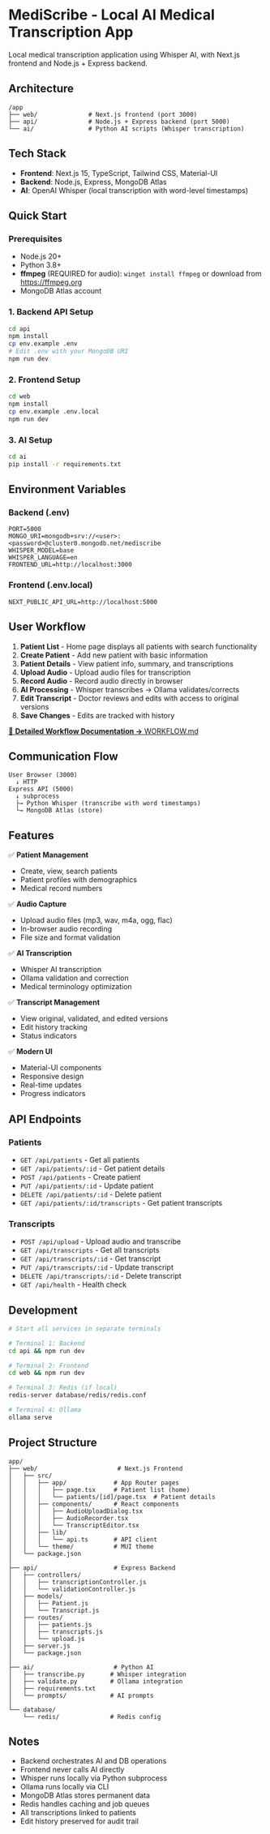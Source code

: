 # MediScribe - Local AI Medical Transcription App

Local medical transcription application using Whisper AI, with Next.js frontend and Node.js + Express backend.

## Architecture

```
/app
├── web/              # Next.js frontend (port 3000)
├── api/              # Node.js + Express backend (port 5000)
└── ai/               # Python AI scripts (Whisper transcription)
```

## Tech Stack

- **Frontend**: Next.js 15, TypeScript, Tailwind CSS, Material-UI
- **Backend**: Node.js, Express, MongoDB Atlas
- **AI**: OpenAI Whisper (local transcription with word-level timestamps)

## Quick Start

### Prerequisites

- Node.js 20+
- Python 3.8+
- **ffmpeg** (REQUIRED for audio): `winget install ffmpeg` or download from https://ffmpeg.org
- MongoDB Atlas account

### 1. Backend API Setup

```bash
cd api
npm install
cp env.example .env
# Edit .env with your MongoDB URI
npm run dev
```

### 2. Frontend Setup

```bash
cd web
npm install
cp env.example .env.local
npm run dev
```

### 3. AI Setup

```bash
cd ai
pip install -r requirements.txt
```

## Environment Variables

### Backend (.env)
```
PORT=5000
MONGO_URI=mongodb+srv://<user>:<password>@cluster0.mongodb.net/mediscribe
WHISPER_MODEL=base
WHISPER_LANGUAGE=en
FRONTEND_URL=http://localhost:3000
```

### Frontend (.env.local)
```
NEXT_PUBLIC_API_URL=http://localhost:5000
```

## User Workflow

1. **Patient List** - Home page displays all patients with search functionality
2. **Create Patient** - Add new patient with basic information
3. **Patient Details** - View patient info, summary, and transcriptions
4. **Upload Audio** - Upload audio files for transcription
5. **Record Audio** - Record audio directly in browser
6. **AI Processing** - Whisper transcribes → Ollama validates/corrects
7. **Edit Transcript** - Doctor reviews and edits with access to original versions
8. **Save Changes** - Edits are tracked with history

[📖 **Detailed Workflow Documentation →** WORKFLOW.md](./WORKFLOW.md)

## Communication Flow

```
User Browser (3000) 
  ↓ HTTP
Express API (5000)
  ↓ subprocess
  ├→ Python Whisper (transcribe with word timestamps)
  └→ MongoDB Atlas (store)
```

## Features

✅ **Patient Management**
- Create, view, search patients
- Patient profiles with demographics
- Medical record numbers

✅ **Audio Capture**
- Upload audio files (mp3, wav, m4a, ogg, flac)
- In-browser audio recording
- File size and format validation

✅ **AI Transcription**
- Whisper AI transcription
- Ollama validation and correction
- Medical terminology optimization

✅ **Transcript Management**
- View original, validated, and edited versions
- Edit history tracking
- Status indicators

✅ **Modern UI**
- Material-UI components
- Responsive design
- Real-time updates
- Progress indicators

## API Endpoints

### Patients
- `GET /api/patients` - Get all patients
- `GET /api/patients/:id` - Get patient details
- `POST /api/patients` - Create patient
- `PUT /api/patients/:id` - Update patient
- `DELETE /api/patients/:id` - Delete patient
- `GET /api/patients/:id/transcripts` - Get patient transcripts

### Transcripts
- `POST /api/upload` - Upload audio and transcribe
- `GET /api/transcripts` - Get all transcripts
- `GET /api/transcripts/:id` - Get transcript
- `PUT /api/transcripts/:id` - Update transcript
- `DELETE /api/transcripts/:id` - Delete transcript
- `GET /api/health` - Health check

## Development

```bash
# Start all services in separate terminals

# Terminal 1: Backend
cd api && npm run dev

# Terminal 2: Frontend
cd web && npm run dev

# Terminal 3: Redis (if local)
redis-server database/redis/redis.conf

# Terminal 4: Ollama
ollama serve
```

## Project Structure

```
app/
├── web/                      # Next.js Frontend
│   ├── src/
│   │   ├── app/             # App Router pages
│   │   │   ├── page.tsx     # Patient list (home)
│   │   │   └── patients/[id]/page.tsx  # Patient details
│   │   ├── components/      # React components
│   │   │   ├── AudioUploadDialog.tsx
│   │   │   ├── AudioRecorder.tsx
│   │   │   └── TranscriptEditor.tsx
│   │   ├── lib/
│   │   │   └── api.ts       # API client
│   │   └── theme/           # MUI theme
│   └── package.json
│
├── api/                     # Express Backend
│   ├── controllers/
│   │   ├── transcriptionController.js
│   │   └── validationController.js
│   ├── models/
│   │   ├── Patient.js
│   │   └── Transcript.js
│   ├── routes/
│   │   ├── patients.js
│   │   ├── transcripts.js
│   │   └── upload.js
│   ├── server.js
│   └── package.json
│
├── ai/                      # Python AI
│   ├── transcribe.py       # Whisper integration
│   ├── validate.py         # Ollama integration
│   ├── requirements.txt
│   └── prompts/            # AI prompts
│
└── database/
    └── redis/              # Redis config
```

## Notes

- Backend orchestrates AI and DB operations
- Frontend never calls AI directly
- Whisper runs locally via Python subprocess
- Ollama runs locally via CLI
- MongoDB Atlas stores permanent data
- Redis handles caching and job queues
- All transcriptions linked to patients
- Edit history preserved for audit trail

